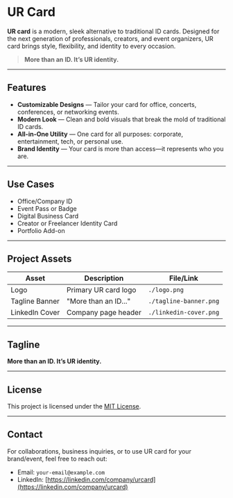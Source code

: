 # UR Card

**UR card** is a modern, sleek alternative to traditional ID cards. Designed for the next generation of professionals, creators, and event organizers, UR card brings style, flexibility, and identity to every occasion.

> **More than an ID. It’s UR identity.**

---

## Features

- **Customizable Designs** — Tailor your card for office, concerts, conferences, or networking events.  
- **Modern Look** — Clean and bold visuals that break the mold of traditional ID cards.  
- **All-in-One Utility** — One card for all purposes: corporate, entertainment, tech, or personal use.  
- **Brand Identity** — Your card is more than access—it represents who you are.

---

## Use Cases

- Office/Company ID  
- Event Pass or Badge  
- Digital Business Card  
- Creator or Freelancer Identity Card  
- Portfolio Add-on  

---

## Project Assets

| Asset           | Description              | File/Link                        |
|-----------------|--------------------------|----------------------------------|
| Logo            | Primary UR card logo     | `./logo.png`                     |
| Tagline Banner  | "More than an ID..."     | `./tagline-banner.png`          |
| LinkedIn Cover  | Company page header      | `./linkedin-cover.png`          |

---

## Tagline

**More than an ID. It’s UR identity.**

---

## License

This project is licensed under the [MIT License](./LICENSE).

---

## Contact

For collaborations, business inquiries, or to use UR card for your brand/event, feel free to reach out:

- Email: `your-email@example.com`  
- LinkedIn: [https://linkedin.com/company/urcard](https://linkedin.com/company/urcard)